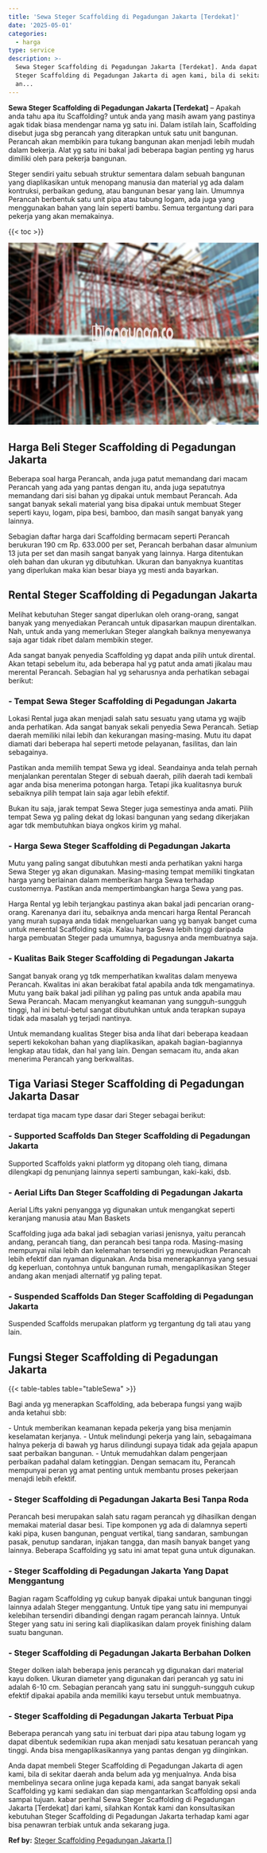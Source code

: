 ```yaml
---
title: 'Sewa Steger Scaffolding di Pegadungan Jakarta [Terdekat]'
date: '2025-05-01'
categories:
  - harga
type: service
description: >-
  Sewa Steger Scaffolding di Pegadungan Jakarta [Terdekat]. Anda dapat membeli
  Steger Scaffolding di Pegadungan Jakarta di agen kami, bila di sekitar daerah
  an...
---
```


**Sewa Steger Scaffolding di Pegadungan Jakarta \[Terdekat\]** – Apakah anda tahu apa itu Scaffolding? untuk anda yang masih awam yang pastinya agak tidak biasa mendengar nama yg satu ini. Dalam istilah lain, Scaffolding disebut juga sbg perancah yang diterapkan untuk satu unit bangunan. Perancah akan membikin para tukang bangunan akan menjadi lebih mudah dalam bekerja. Alat yg satu ini bakal jadi beberapa bagian penting yg harus dimiliki oleh para pekerja bangunan.

Steger sendiri yaitu sebuah struktur sementara dalam sebuah bangunan yang diaplikasikan untuk menopang manusia dan material yg ada dalam kontruksi, perbaikan gedung, atau bangunan besar yang lain. Umumnya Perancah berbentuk satu unit pipa atau tabung logam, ada juga yang menggunakan bahan yang lain seperti bambu. Semua tergantung dari para pekerja yang akan memakainya.

{{< toc >}}

![Sewa Steger Scaffolding di Pegadungan Jakarta [Terdekat]](/images/sewa-scaffolding-steger-23.png)

## Harga Beli Steger Scaffolding di Pegadungan Jakarta

Beberapa soal harga Perancah, anda juga patut memandang dari macam Perancah yang ada yang pantas dengan itu, anda juga sepatutnya memandang dari sisi bahan yg dipakai untuk membaut Perancah. Ada sangat banyak sekali material yang bisa dipakai untuk membuat Steger seperti kayu, logam, pipa besi, bamboo, dan masih sangat banyak yang lainnya.

Sebagian daftar harga dari Scaffolding bermacam seperti Perancah berukuran 190 cm Rp. 633.000 per set, Perancah berbahan dasar almunium 13 juta per set dan masih sangat banyak yang lainnya. Harga ditentukan oleh bahan dan ukuran yg dibutuhkan. Ukuran dan banyaknya kuantitas yang diperlukan maka kian besar biaya yg mesti anda bayarkan.

## Rental Steger Scaffolding di Pegadungan Jakarta

Melihat kebutuhan Steger sangat diperlukan oleh orang-orang, sangat banyak yang menyediakan Perancah untuk dipasarkan maupun direntalkan. Nah, untuk anda yang memerlukan Steger alangkah baiknya menyewanya saja agar tidak ribet dalam membikin steger.

Ada sangat banyak penyedia Scaffolding yg dapat anda pilih untuk dirental. Akan tetapi sebelum itu, ada beberapa hal yg patut anda amati jikalau mau merental Perancah. Sebagian hal yg seharusnya anda perhatikan sebagai berikut:

### \- Tempat Sewa Steger Scaffolding di Pegadungan Jakarta

Lokasi Rental juga akan menjadi salah satu sesuatu yang utama yg wajib anda perhatikan. Ada sangat banyak sekali penyedia Sewa Perancah. Setiap daerah memiliki nilai lebih dan kekurangan masing-masing. Mutu itu dapat diamati dari beberapa hal seperti metode pelayanan, fasilitas, dan lain sebagainya.

Pastikan anda memilih tempat Sewa yg ideal. Seandainya anda telah pernah menjalankan perentalan Steger di sebuah daerah, pilih daerah tadi kembali agar anda bisa menerima potongan harga. Tetapi jika kualitasnya buruk sebaiknya pilih tempat lain saja agar lebih efektif.

Bukan itu saja, jarak tempat Sewa Steger juga semestinya anda amati. Pilih tempat Sewa yg paling dekat dg lokasi bangunan yang sedang dikerjakan agar tdk membutuhkan biaya ongkos kirim yg mahal.

### \- Harga Sewa Steger Scaffolding di Pegadungan Jakarta

Mutu yang paling sangat dibutuhkan mesti anda perhatikan yakni harga Sewa Steger yg akan digunakan. Masing-masing tempat memiliki tingkatan harga yang berlainan dalam memberikan harga Sewa terhadap customernya. Pastikan anda mempertimbangkan harga Sewa yang pas.

Harga Rental yg lebih terjangkau pastinya akan bakal jadi pencarian orang-orang. Karenanya dari itu, sebaiknya anda mencari harga Rental Perancah yang murah supaya anda tidak mengeluarkan uang yg banyak banget cuma untuk merental Scaffolding saja. Kalau harga Sewa lebih tinggi daripada harga pembuatan Steger pada umumnya, bagusnya anda membuatnya saja.

### \- Kualitas Baik Steger Scaffolding di Pegadungan Jakarta

Sangat banyak orang yg tdk memperhatikan kwalitas dalam menyewa Perancah. Kwalitas ini akan berakibat fatal apabila anda tdk mengamatinya. Mutu yang baik bakal jadi pilihan yg paling pas untuk anda apabila mau Sewa Perancah. Macam menyangkut keamanan yang sungguh-sungguh tinggi, hal ini betul-betul sangat dibutuhkan untuk anda terapkan supaya tidak ada masalah yg terjadi nantinya.

Untuk memandang kualitas Steger bisa anda lihat dari beberapa keadaan seperti kekokohan bahan yang diaplikasikan, apakah bagian-bagiannya lengkap atau tidak, dan hal yang lain. Dengan semacam itu, anda akan menerima Perancah yang berkwalitas.

## Tiga Variasi Steger Scaffolding di Pegadungan Jakarta Dasar

terdapat tiga macam type dasar dari Steger sebagai berikut:

### \- Supported Scaffolds Dan Steger Scaffolding di Pegadungan Jakarta

Supported Scaffolds yakni platform yg ditopang oleh tiang, dimana dilengkapi dg penunjang lainnya seperti sambungan, kaki-kaki, dsb.

### \- Aerial Lifts Dan Steger Scaffolding di Pegadungan Jakarta

Aerial Lifts yakni penyangga yg digunakan untuk mengangkat seperti keranjang manusia atau Man Baskets

Scaffolding juga ada bakal jadi sebagian variasi jenisnya, yaitu perancah andang, perancah tiang, dan perancah besi tanpa roda. Masing-masing mempunyai nilai lebih dan kelemahan tersendiri yg mewujudkan Perancah lebih efektif dan nyaman digunakan. Anda bisa menerapkannya yang sesuai dg keperluan, contohnya untuk bangunan rumah, mengaplikasikan Steger andang akan menjadi alternatif yg paling tepat.

### \- Suspended Scaffolds Dan Steger Scaffolding di Pegadungan Jakarta

Suspended Scaffolds merupakan platform yg tergantung dg tali atau yang lain.

## Fungsi Steger Scaffolding di Pegadungan Jakarta

{{< table-tables table="tableSewa" >}}

Bagi anda yg menerapkan Scaffolding, ada beberapa fungsi yang wajib anda ketahui sbb:

\- Untuk memberikan keamanan kepada pekerja yang bisa menjamin keselamatan kerjanya. - Untuk melindungi pekerja yang lain, sebagaimana halnya pekerja di bawah yg harus dilindungi supaya tidak ada gejala apapun saat perbaikan bangunan. - Untuk memudahkan dalam pengerjaan perbaikan padahal dalam ketinggian. Dengan semacam itu, Perancah mempunyai peran yg amat penting untuk membantu proses pekerjaan menajdi lebih efektif.

### \- Steger Scaffolding di Pegadungan Jakarta Besi Tanpa Roda

Perancah besi merupakan salah satu ragam perancah yg dihasilkan dengan memakai material dasar besi. Tipe komponen yg ada di dalamnya seperti kaki pipa, kusen bangunan, penguat vertikal, tiang sandaran, sambungan pasak, penutup sandaran, injakan tangga, dan masih banyak banget yang lainnya. Beberapa Scaffolding yg satu ini amat tepat guna untuk digunakan.

### \- Steger Scaffolding di Pegadungan Jakarta Yang Dapat Menggantung

Bagian ragam Scaffolding yg cukup banyak dipakai untuk bangunan tinggi lainnya adalah Steger menggantung. Untuk tipe yang satu ini mempunyai kelebihan tersendiri dibandingi dengan ragam perancah lainnya. Untuk Steger yang satu ini sering kali diaplikasikan dalam proyek finishing dalam suatu bangunan.

### \- Steger Scaffolding di Pegadungan Jakarta Berbahan Dolken

Steger dolken ialah beberapa jenis perancah yg digunakan dari material kayu dolken. Ukuran diameter yang digunakan dari perancah yg satu ini adalah 6-10 cm. Sebagian perancah yang satu ini sungguh-sungguh cukup efektif dipakai apabila anda memiliki kayu tersebut untuk membuatnya.

### \- Steger Scaffolding di Pegadungan Jakarta Terbuat Pipa

Beberapa perancah yang satu ini terbuat dari pipa atau tabung logam yg dapat dibentuk sedemikian rupa akan menjadi satu kesatuan perancah yang tinggi. Anda bisa mengaplikasikannya yang pantas dengan yg diinginkan.

Anda dapat membeli Steger Scaffolding di Pegadungan Jakarta di agen kami, bila di sekitar daerah anda belum ada yg menjualnya. Anda bisa membelinya secara online juga kepada kami, ada sangat banyak sekali Scaffolding yg kami sediakan dan siap mengantarkan Scaffolding opsi anda sampai tujuan. kabar perihal Sewa Steger Scaffolding di Pegadungan Jakarta \[Terdekat\] dari kami, silahkan Kontak kami dan konsultasikan kebutuhan Steger Scaffolding di Pegadungan Jakarta terhadap kami agar bisa penawran terbiak untuk anda sekarang juga.

**Ref by:** [Steger Scaffolding Pegadungan Jakarta []](https://id.wikipedia.org/wiki/Steger)
